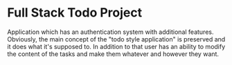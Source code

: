 # Full Stack Todo Project
Application which has an authentication system with additional features. 
Obviously, the main concept of the "todo style application" is preserved and it does what it's
supposed to. In addition to that user has an ability to modify the content of the tasks and 
make them whatever and however they want.
